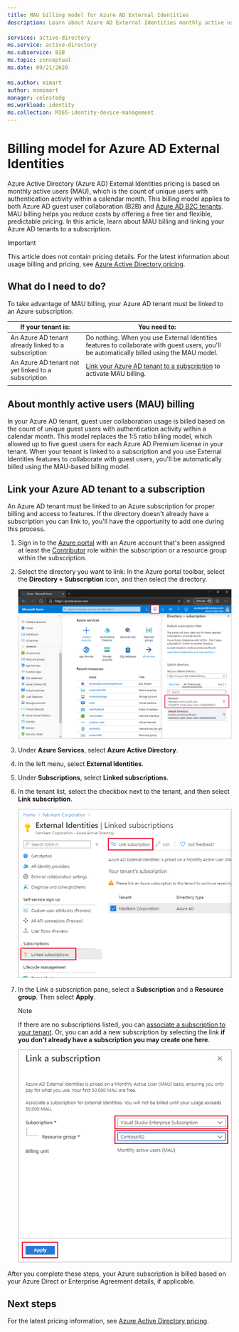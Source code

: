 ```yaml
---
title: MAU billing model for Azure AD External Identities
description: Learn about Azure AD External Identities monthly active users (MAU) billing model for guest user collaboration (B2B) in Azure AD. Learn how to link your Azure AD  tenant to an Azure subscription.

services: active-directory
ms.service: active-directory
ms.subservice: B2B
ms.topic: conceptual
ms.date: 09/21/2020

ms.author: mimart
author: msmimart
manager: celestedg
ms.workload: identity
ms.collection: M365-identity-device-management
---
```


# Billing model for Azure AD External Identities

Azure Active Directory (Azure AD) External Identities pricing is based on monthly active users (MAU), which is the count of unique users with authentication activity within a calendar month. This billing model applies to both Azure AD guest user collaboration (B2B) and [Azure AD B2C tenants](../../active-directory-b2c/billing.md). MAU billing helps you reduce costs by offering a free tier and flexible, predictable pricing. In this article, learn about MAU billing and linking your Azure AD tenants to a subscription.

> [!IMPORTANT]
> This article does not contain pricing details. For the latest information about usage billing and pricing, see [Azure Active Directory pricing](https://azure.microsoft.com/pricing/details/active-directory/).

## What do I need to do?

To take advantage of MAU billing, your Azure AD tenant must be linked to an Azure subscription.

|If your tenant is:  |You need to:  |
|---------|---------|
| An Azure AD tenant already linked to a subscription     | Do nothing. When you use External Identities features to collaborate with guest users, you'll be automatically billed using the MAU model.        |
| An Azure AD tenant not yet linked to a subscription     | [Link your Azure AD tenant to a subscription](#link-your-azure-ad-tenant-to-a-subscription) to activate MAU billing.        |
|  |  |

## About monthly active users (MAU) billing

In your Azure AD tenant, guest user collaboration usage is billed based on the count of unique guest users with authentication activity within a calendar month. This model replaces the 1:5 ratio billing model, which allowed up to five guest users for each Azure AD Premium license in your tenant. When your tenant is linked to a subscription and you use External Identities features to collaborate with guest users, you'll be automatically billed using the MAU-based billing model.
  


## Link your Azure AD tenant to a subscription

An Azure AD tenant must be linked to an Azure subscription for proper billing and access to features. If the directory doesn't already have a subscription you can link to, you'll have the opportunity to add one during this process.

1. Sign in to the [Azure portal](https://portal.azure.com/) with an Azure account that's been assigned at least the [Contributor](../../role-based-access-control/built-in-roles.md) role within the subscription or a resource group within the subscription.

2. Select the directory you want to link: In the Azure portal toolbar, select the **Directory + Subscription** icon, and then select the directory.

    ![Select the Directory + Subscription icon](media/external-identities-pricing/portal-mau-pick-directory.png)

3. Under **Azure Services**, select **Azure Active Directory**.

4. In the left menu, select **External Identities**.

5. Under **Subscriptions**, select **Linked subscriptions**.

6. In the tenant list, select the checkbox next to the tenant, and then select **Link subscription**.

    ![Select the tenant and link a subscription](media/external-identities-pricing/linked-subscriptions.png)

7. In the Link a subscription pane, select a **Subscription** and a **Resource group**. Then select **Apply**.

   > [!NOTE]
   > If there are no subscriptions listed, you can [associate a subscription to your tenant](../fundamentals/active-directory-how-subscriptions-associated-directory.md). Or, you can add a new subscription by selecting the link **if you don't already have a subscription you may create one here**.

    ![Select a subscription and resource group](media/external-identities-pricing/link-subscription-resource.png)

After you complete these steps, your Azure subscription is billed based on your Azure Direct or Enterprise Agreement details, if applicable.

## Next steps

For the latest pricing information, see [Azure Active Directory pricing](https://azure.microsoft.com/pricing/details/active-directory/).